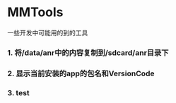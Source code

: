 # MMTools
一些开发中可能用的到的工具

### 1. 将/data/anr中的内容复制到/sdcard/anr目录下


### 2. 显示当前安装的app的包名和VersionCode

### 3. test